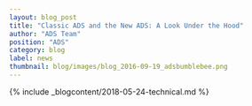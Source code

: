 ```yaml
---
layout: blog_post
title: "Classic ADS and the New ADS: A Look Under the Hood"
author: "ADS Team"
position: "ADS"
category: blog
label: news
thumbnail: blog/images/blog_2016-09-19_adsbumblebee.png
---
```


{% include _blogcontent/2018-05-24-technical.md %}